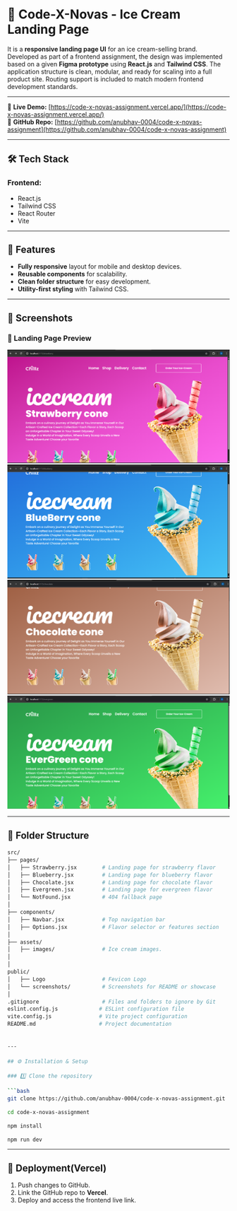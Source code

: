 # 🍦 Code-X-Novas - Ice Cream Landing Page

It is a **responsive landing page UI** for an ice cream-selling brand. Developed as part of a frontend assignment, the design was implemented based on a given **Figma prototype** using **React.js** and **Tailwind CSS**. The application structure is clean, modular, and ready for scaling into a full product site. Routing support is included to match modern frontend development standards.

---

🔗 **Live Demo:** [https://code-x-novas-assignment.vercel.app/](https://code-x-novas-assignment.vercel.app/)  
📁 **GitHub Repo:** [https://github.com/anubhav-0004/code-x-novas-assignment](https://github.com/anubhav-0004/code-x-novas-assignment)

---

## 🛠 Tech Stack

### Frontend:
- React.js
- Tailwind CSS
- React Router
- Vite

---

## 🎨 Features
- **Fully responsive** layout for mobile and desktop devices.
- **Reusable components** for scalability.
- **Clean folder structure** for easy development.
- **Utility-first styling** with Tailwind CSS.

---

## 📸 Screenshots

### 🔻 Landing Page Preview
![Landing Page 1](./public/Screenshot1.png)
![Landing Page 2](./public/Screenshot2.png)
![Landing Page 3](./public/Screenshot3.png)
![Landing Page 4](./public/Screenshot4.png)

---

## 📁 Folder Structure

```bash
src/
├── pages/
│   ├── Strawberry.jsx        # Landing page for strawberry flavor
│   ├── Blueberry.jsx         # Landing page for blueberry flavor
│   ├── Chocolate.jsx         # Landing page for chocolate flavor
│   ├── Evergreen.jsx         # Landing page for evergreen flavor
│   └── NotFound.jsx          # 404 fallback page
│
├── components/
│   ├── Navbar.jsx            # Top navigation bar
│   ├── Options.jsx           # Flavor selector or features section
│
├── assets/
│   ├── images/               # Ice cream images.
│  
│
public/
│   ├── Logo                  # Fevicon Logo
│   └── screenshots/          # Screenshots for README or showcase
│
.gitignore                    # Files and folders to ignore by Git
eslint.config.js             # ESLint configuration file
vite.config.js               # Vite project configuration
README.md                    # Project documentation


---

## ⚙️ Installation & Setup

### 1️⃣ Clone the repository

```bash
git clone https://github.com/anubhav-0004/code-x-novas-assignment.git
```

```bash
cd code-x-novas-assignment
```

```bash
npm install
```
```bash
npm run dev
```

---

## 🚀 Deployment(Vercel)

1. Push changes to GitHub.
2. Link the GitHub repo to **Vercel**.
3. Deploy and access the frontend live link.